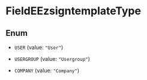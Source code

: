 

# FieldEEzsigntemplateType

## Enum


* `USER` (value: `"User"`)

* `USERGROUP` (value: `"Usergroup"`)

* `COMPANY` (value: `"Company"`)




